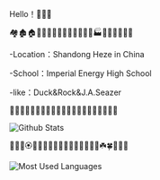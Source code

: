 Hello！👋👋👋

🏘️🏚️🏠🏡🏢🏣🏤🏥🏦🏨🏩🏪🏫🏬🏭🏯🏰💒🗼🗽⛪

-Location：Shandong Heze in China

-School：Imperial Energy High School

-like：Duck&Rock&J.A.Seazer

🍇🍈🍉🍊🍋🍌🍍🥭🍎🍏🍐🍑🍒🍓🥝🍅🥥🥑🍆🥔🥕

![Github Stats](https://github-readme-stats.vercel.app/api?username=likeduck&show_icons=true&theme=light&count_private=true)

💐🌸💮🏵️🌹🥀🌺🌻🌼🌷🌱🌲🌳🌴🌵🌾🌿☘️🍀🍁🍂🍃

![Most Used Languages](https://github-readme-stats.vercel.app/api/top-langs/?username=likeduck&theme=light&layout=compact)

